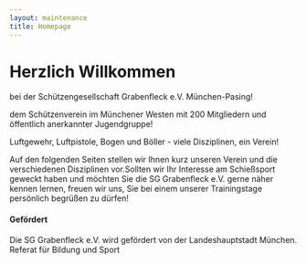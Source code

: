 ```yaml
---
layout: maintenance
title: Homepage
---
```

# Herzlich Willkommen

bei der Schützengesellschaft Grabenfleck e.V. München-Pasing!

dem Schützenverein im Münchener Westen mit 200 Mitgliedern und öffentlich anerkannter Jugendgruppe!

Luftgewehr, Luftpistole, Bogen und Böller - viele Disziplinen, ein Verein!

Auf den folgenden Seiten stellen wir Ihnen kurz unseren Verein und die verschiedenen Disziplinen vor.Sollten wir Ihr Interesse am Schießsport geweckt haben und möchten Sie die SG Grabenfleck e.V. gerne näher kennen lernen, freuen wir uns, Sie bei einem unserer Trainingstage persönlich begrüßen zu dürfen!

#### Gefördert

Die SG Grabenfleck e.V. wird gefördert von der Landeshauptstadt München. Referat für Bildung und Sport